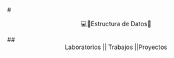 
#<center>
 💻👾Estructura de Datos👾
</center>
##<center>
Laboratorios || Trabajos ||Proyectos 
</center>

